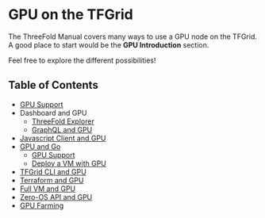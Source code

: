 <h1>GPU on the TFGrid</h1>

The ThreeFold Manual covers many ways to use a GPU node on the TFGrid. A good place to start would be the **GPU Introduction** section.

Feel free to explore the different possibilities!

<h2>Table of Contents</h2>

- [GPU Support](gpu.md)
- Dashboard and GPU
  - [ThreeFold Explorer](../dashboard/explorer/explorer_gpu_support.md)
  - [GraphQL and GPU](../dashboard/explorer/explorer_graphql_intro.md#filtering-nodes-with-gpu-devices) 
- [Javascript Client and GPU](../javascript/grid3_javascript_gpu_support.md)
- [GPU and Go](../go/grid3_go_gpu.md)
  - [GPU Support](../go/grid3_go_gpu_support.md)
  - [Deploy a VM with GPU](../go/grid3_go_vm_with_gpu.md)
- [TFGrid CLI and GPU](../tfgridcmd/grid3_cli_vm.md#deploy-a-vm-with-gpu)
- [Terraform and GPU](../terraform/terraform_gpu_support.md)
- [Full VM and GPU](../dashboard/solutions/fullVm.md)
- [Zero-OS API and GPU](../internals/zos/manual/api.md#gpus)
- [GPU Farming](../farmers/3node_building/gpu_farming.md)